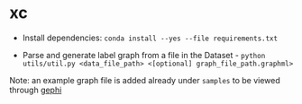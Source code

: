 # xc

* Install dependencies: `conda install --yes --file requirements.txt`

* Parse and generate label graph from a file in the Dataset - `python utils/util.py <data_file_path> <[optional] graph_file_path.graphml>`

Note: an example graph file is added already under `samples` to be viewed through [gephi](https://gephi.org)
